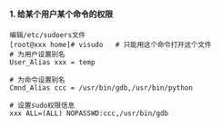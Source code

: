 #### 1. 给某个用户某个命令的权限

```shell
编辑/etc/sudoers文件
[root@xxx home]# visudo   # 只能用这个命令打开这个文件
# 为用户设置别名
User_Alias xxx = temp

# 为命令设置别名
Cmnd_Alias ccc = /usr/bin/gdb,/usr/bin/python

# 设置sudo权限信息
xxx ALL=(ALL) NOPASSWD:ccc,/usr/bin/gdb
```

